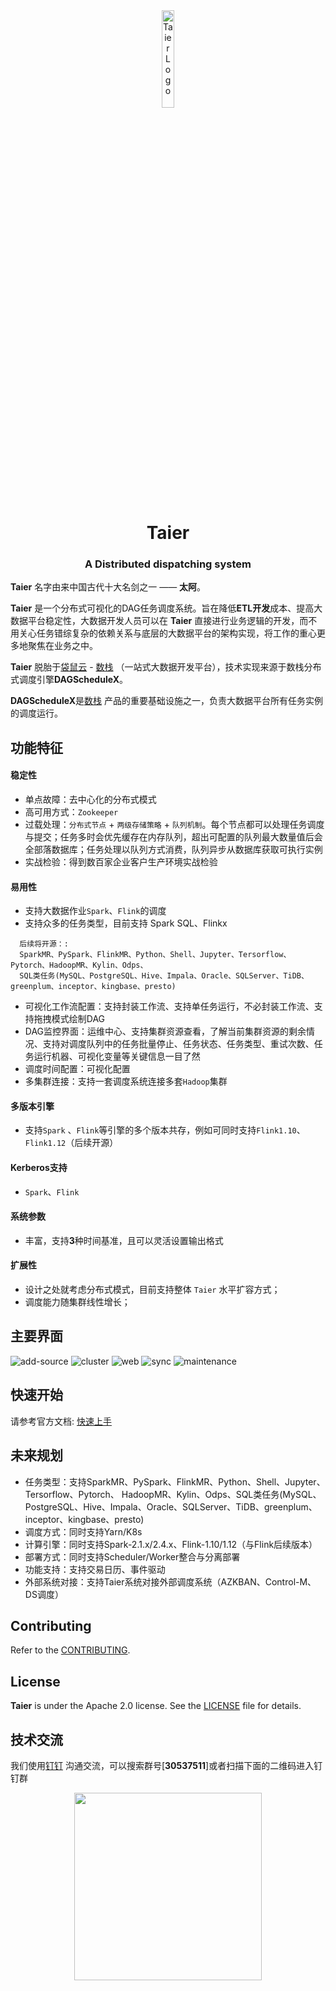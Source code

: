 <div align="center">
 <img src="website/static/img/logo.svg" width="20%" height="20%" alt="Taier Logo" />
 <h1>Taier</h1>
 <h3>A Distributed dispatching system</h3>
</div>


**Taier** 名字由来中国古代十大名剑之一 —— **太阿**。

**Taier** 是一个分布式可视化的DAG任务调度系统。旨在降低**ETL开发**成本、提高大数据平台稳定性，大数据开发人员可以在 **Taier** 直接进行业务逻辑的开发，而不用关心任务错综复杂的依赖关系与底层的大数据平台的架构实现，将工作的重心更多地聚焦在业务之中。

**Taier** 脱胎于[袋鼠云](https://www.dtstack.com/) - [数栈](https://www.dtstack.com/dtinsight/) （一站式大数据开发平台），技术实现来源于数栈分布式调度引擎**DAGScheduleX**。

**DAGScheduleX**是[数栈](https://www.dtstack.com/dtinsight/) 产品的重要基础设施之一，负责大数据平台所有任务实例的调度运行。

## 功能特征

#### 稳定性
* 单点故障：去中心化的分布式模式
* 高可用方式：`Zookeeper`
* 过载处理：`分布式节点` + `两级存储策略` + `队列机制`。每个节点都可以处理任务调度与提交；任务多时会优先缓存在内存队列，超出可配置的队列最大数量值后会全部落数据库；任务处理以队列方式消费，队列异步从数据库获取可执行实例
* 实战检验：得到数百家企业客户生产环境实战检验

#### 易用性
* 支持大数据作业`Spark`、`Flink`的调度
* 支持众多的任务类型，目前支持 Spark SQL、Flinkx

```
  后续将开源：:
  SparkMR、PySpark、FlinkMR、Python、Shell、Jupyter、Tersorflow、Pytorch、HadoopMR、Kylin、Odps、
  SQL类任务(MySQL、PostgreSQL、Hive、Impala、Oracle、SQLServer、TiDB、greenplum、inceptor、kingbase、presto)
```

* 可视化工作流配置：支持封装工作流、支持单任务运行，不必封装工作流、支持拖拽模式绘制DAG
* DAG监控界面：运维中心、支持集群资源查看，了解当前集群资源的剩余情况、支持对调度队列中的任务批量停止、任务状态、任务类型、重试次数、任务运行机器、可视化变量等关键信息一目了然
* 调度时间配置：可视化配置
* 多集群连接：支持一套调度系统连接多套`Hadoop`集群

#### 多版本引擎
* 支持`Spark` 、`Flink`等引擎的多个版本共存，例如可同时支持`Flink1.10`、`Flink1.12`（后续开源）

#### Kerberos支持
* `Spark`、`Flink`

#### 系统参数
* 丰富，支持**3**种时间基准，且可以灵活设置输出格式

#### 扩展性
* 设计之处就考虑分布式模式，目前支持整体 `Taier` 水平扩容方式；
* 调度能力随集群线性增长；

## 主要界面
![add-source](/website/static/img/readme/add-source.png)
![cluster](/website/static/img/readme/cluster.png)
![web](/website/static/img/readme/main.png)
![sync](/website/static/img/readme/sync.png)
![maintenance](/website/static/img/readme/maintenance.png)

## 快速开始
请参考官方文档: [快速上手](https://dtstack.github.io/Taier/docs/quickstart/start)

## 未来规划
* 任务类型：支持SparkMR、PySpark、FlinkMR、Python、Shell、Jupyter、Tersorflow、Pytorch、
  HadoopMR、Kylin、Odps、SQL类任务(MySQL、PostgreSQL、Hive、Impala、Oracle、SQLServer、TiDB、greenplum、inceptor、kingbase、presto)
* 调度方式：同时支持Yarn/K8s
* 计算引擎：同时支持Spark-2.1.x/2.4.x、Flink-1.10/1.12（与Flink后续版本）
* 部署方式：同时支持Scheduler/Worker整合与分离部署
* 功能支持：支持交易日历、事件驱动
* 外部系统对接：支持Taier系统对接外部调度系统（AZKBAN、Control-M、DS调度）


## Contributing

Refer to the [CONTRIBUTING](https://dtstack.github.io/Taier/docs/contributing).

## License

**Taier** is under the Apache 2.0 license. See
the [LICENSE](http://www.apache.org/licenses/LICENSE-2.0) file for details.


## 技术交流
我们使用[钉钉](https://www.dingtalk.com/) 沟通交流，可以搜索群号[**30537511**]或者扫描下面的二维码进入钉钉群
<div align="center"> 
 <img src="website/static/img/readme/ding.jpeg" width="300" />
</div>
